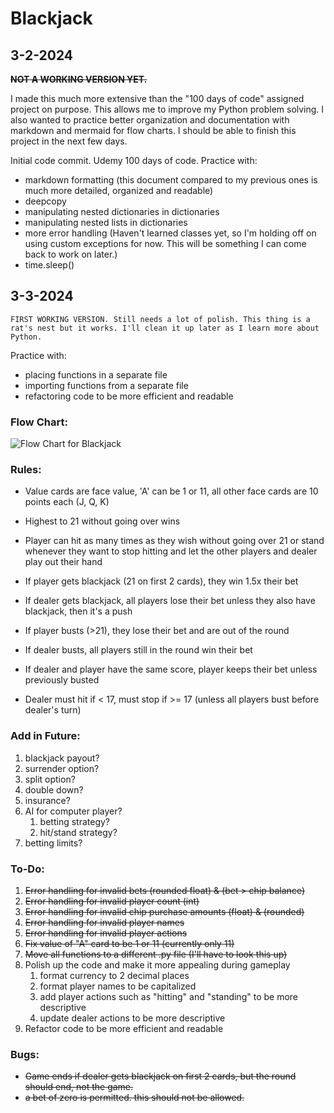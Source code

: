 # Blackjack

## 3-2-2024

~~**NOT A WORKING VERSION YET.**~~

I made this much more extensive than the "100 days of code" assigned project on purpose. This allows me to improve my Python problem solving. I also wanted to practice better organization and documentation with markdown and mermaid for flow charts. I should be able to finish this project in the next few days.

Initial code commit. Udemy 100 days of code. Practice with:

* markdown formatting (this document compared to my previous ones is much more detailed, organized and readable)
* deepcopy
* manipulating nested dictionaries in dictionaries
* manipulating nested lists in dictionaries
* more error handling (Haven't learned classes yet, so I'm holding off on using custom exceptions for now. This will be something I can come back to work on later.)
* time.sleep()

## 3-3-2024

```FIRST WORKING VERSION. Still needs a lot of polish. This thing is a rat's nest but it works. I'll clean it up later as I learn more about Python.```

Practice with:

* placing functions in a separate file
* importing functions from a separate file
* refactoring code to be more efficient and readable

### **Flow Chart:**

![Flow Chart for Blackjack](flowchart.png)

### **Rules:**

* Value cards are face value, 'A' can be 1 or 11, all other face cards are 10 points each (J, Q, K)

* Highest to 21 without going over wins

* Player can hit as many times as they wish without going over 21 or stand whenever they want to stop hitting and let the other players and dealer play out their hand

* If player gets blackjack (21 on first 2 cards), they win 1.5x their bet

* If dealer gets blackjack, all players lose their bet unless they also have blackjack, then it's a push

* If player busts (>21), they lose their bet and are out of the round

* If dealer busts, all players still in the round win their bet

* If dealer and player have the same score, player keeps their bet unless previously busted

* Dealer must hit if < 17, must stop if >= 17 (unless all players bust before dealer's turn)

### **Add in Future:**

1. blackjack payout?
2. surrender option?
3. split option?
4. double down?
5. insurance?
6. AI for computer player?
    1. betting strategy?
    2. hit/stand strategy?
7. betting limits?

### **To-Do:**

1. ~~Error handling for invalid bets (rounded float) & (bet > chip balance)~~
2. ~~Error handling for invalid player count (int)~~
3. ~~Error handling for invalid chip purchase amounts (float) & (rounded)~~
4. ~~Error handling for invalid player names~~
5. ~~Error handling for invalid player actions~~
6. ~~Fix value of "A" card to be 1 or 11 (currently only 11)~~
7. ~~Move all functions to a different .py file (I'll have to look this up)~~
8. Polish up the code and make it more appealing during gameplay
    1. format currency to 2 decimal places
    2. format player names to be capitalized
    3. add player actions such as "hitting" and "standing" to be more descriptive
    4. update dealer actions to be more descriptive
9. Refactor code to be more efficient and readable

### **Bugs:**

* ~~Game ends if dealer gets blackjack on first 2 cards, but the round should end, not the game.~~
* ~~a bet of zero is permitted. this should not be allowed.~~

